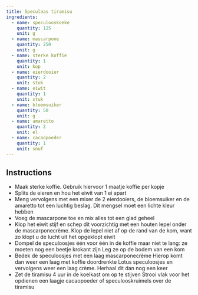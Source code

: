 ```yaml
---
title: Speculaas tiramisu
ingredients:
  - name: speculooskoeke
    quantity: 125
    unit: g
  - name: mascarpone
    quantity: 250
    unit: g
  - name: sterke koffie
    quantity: 1
    unit: kop
  - name: eierdooier
    quantity: 2
    unit: stuk
  - name: eiwit
    quantity: 1
    unit: stuk
  - name: bloemsuiker
    quantity: 50
    unit: g
  - name: amaretto
    quantity: 2
    unit: el
  - name: cacaopoeder
    quantity: 1
    unit: snuf
---
```


<Recipe />

## Instructions
  - Maak sterke koffie. Gebruik hiervoor 1 maatje koffie per kopje 
  - Splits de eieren en hou het eiwit van 1 ei apart 
  - Meng vervolgens met een mixer de 2 eierdooiers, de bloemsuiker en de amaretto tot een luchtig beslag. Dit mengsel moet een lichte kleur hebben 
  - Voeg de mascarpone toe en mix alles tot een glad geheel 
  - Klop het eiwit stijf en schep dit voorzichtig met een houten lepel onder de mascarponecrème. Klop de lepel niet af op de rand van de kom, want zo klopt u de lucht uit het opgeklopt eiwit 
  - Dompel de speculoosjes één voor één in de koffie maar niet te lang: ze moeten nog een beetje krokant zijn Leg ze op de bodem van een kom 
  - Bedek de speculoosjes met een laag mascarponecrème Hierop komt dan weer een laag met koffie doordrenkte Lotus speculoosjes en vervolgens weer een laag crème. Herhaal dit dan nog een keer 
  - Zet de tiramisu 4 uur in de koelkast om op te stijven Strooi vlak voor het opdienen een laagje cacaopoeder of speculooskruimels over de tiramisu